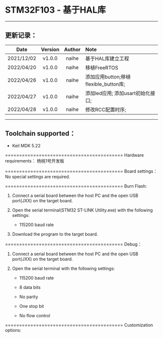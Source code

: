 # STM32F103 - 基于HAL库

***

## 更新记录：

|    Date    | Version | Author | Note                            |
| :--------: | :-----: | :----: | :------------------------------ |
| 2021/12/02 |  v1.0.0 |  naihe | 基于HAL库建立工程                      |
| 2022/04/20 |  v1.0.0 |  naihe | 移植FreeRTOS                      |
| 2022/04/26 |  v1.0.0 |  naihe | 添加应用button;移植flexible\_button库; |
| 2022/04/27 |  v1.0.0 |  naihe | 添加led应用; 添加usart初始化接口;          |
| 2022/04/28 |  v1.0.0 |  naihe | 修改RCC配置时序;                      |

***

## Toolchain supported：

*   Keil MDK  5.22

\==========================================
Hardware requirements：
杨桃1号开发板

\==========================================
Board settings：
No special settings are required.

\==========================================
Burn Flash:

1.  Connect a serial board between the host PC and the open USB port(JXX) on the target board.

2.  Open the serial terminal(STM32 ST-LINK Utility.exe) with the following settings:

    *   115200 baud rate

3.  Download the program to the target board.

\==========================================
Debug：

1.  Connect a serial board between the host PC and the open USB port(JXX) on the target board.

2.  Open the serial terminal with the following settings:

    *   115200 baud rate

    *   8 data bits

    *   No parity

    *   One stop bit

    *   No flow control

\==========================================
Customization options:
